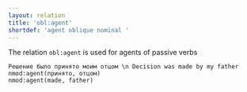 ```yaml
---
layout: relation
title: 'obl:agent'
shortdef: 'agent oblique nominal '
---
```



The relation `obl:agent` is used for agents of passive verbs

~~~ sdparse
Решение было принято моим отцом \n Decision was made by my father 
nmod:agent(принято, отцом)
nmod:agent(made, father)
~~~
